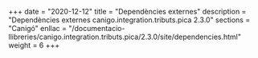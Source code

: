 +++
date        = "2020-12-12"
title       = "Dependències externes"
description = "Dependències externes canigo.integration.tributs.pica 2.3.0"
sections    = "Canigó"
enllac		= "/documentacio-llibreries/canigo.integration.tributs.pica/2.3.0/site/dependencies.html"
weight		= 6
+++
